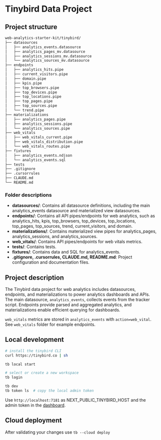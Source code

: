 # Tinybird Data Project

## Project structure

```txt
web-analytics-starter-kit/tinybird/
├── datasources
│   ├── analytics_events.datasource
│   ├── analytics_pages_mv.datasource
│   ├── analytics_sessions_mv.datasource
│   └── analytics_sources_mv.datasource
├── endpoints
│   ├── analytics_hits.pipe
│   ├── current_visitors.pipe
│   ├── domain.pipe
│   ├── kpis.pipe
│   ├── top_browsers.pipe
│   ├── top_devices.pipe
│   ├── top_locations.pipe
│   ├── top_pages.pipe
│   ├── top_sources.pipe
│   └── trend.pipe
├── materializations
│   ├── analytics_pages.pipe
│   ├── analytics_sessions.pipe
│   └── analytics_sources.pipe
├── web_vitals
│   ├── web_vitals_current.pipe
│   ├── web_vitals_distribution.pipe
│   └── web_vitals_routes.pipe
├── fixtures
│   ├── analytics_events.ndjson
│   └── analytics_events.sql
├── tests
├── .gitignore
├── .cursorrules
├── CLAUDE.md
└── README.md
```

### Folder descriptions

- **datasources/**: Contains all datasource definitions, including the main analytics_events datasource and materialized view datasources.
- **endpoints/**: Contains all API pipes/endpoints for web analytics, such as analytics_hits, kpis, top_browsers, top_devices, top_locations, top_pages, top_sources, trend, current_visitors, and domain.
- **materializations/**: Contains materialized view pipes for analytics_pages, analytics_sessions, and analytics_sources.
- **web_vitals/**: Contains API pipes/endpoints for web vitals metrics.
- **tests/**: Contains tests.
- **fixtures/**: Contains data and SQL for analytics_events.
- **.gitignore, .cursorrules, CLAUDE.md, README.md**: Project configuration and documentation files.

## Project description

The Tinybird data project for web analytics includes datasources, endpoints, and materializations to power analytics dashboards and APIs. The main datasource, `analytics_events`, collects events from the tracker script. Endpoints provide parsed and aggregated analytics, and materializations enable efficient querying for dashboards.

`web_vitals` metrics are stored in `analytics_events` with `action=web_vital`. See `web_vitals` folder for example endpoints.

## Local development

```bash
# install the tinybird CLI
curl https://tinybird.co | sh

tb local start

# select or create a new workspace
tb login

tb dev
tb token ls  # copy the local admin token
```

Use `http://localhost:7181` as NEXT_PUBLIC_TINYBIRD_HOST and the admin token in the [dashboard](../dashboard/README.md).

## Cloud deployment

After validating your changes use `tb --cloud deploy`

